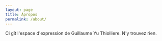 ```yaml
---
layout: page
title: Àpropos
permalink: /about/
---
```


Ci gît l'espace d'expression de Guillaume Yu Thiolliere.
N'y trouvez rien.
